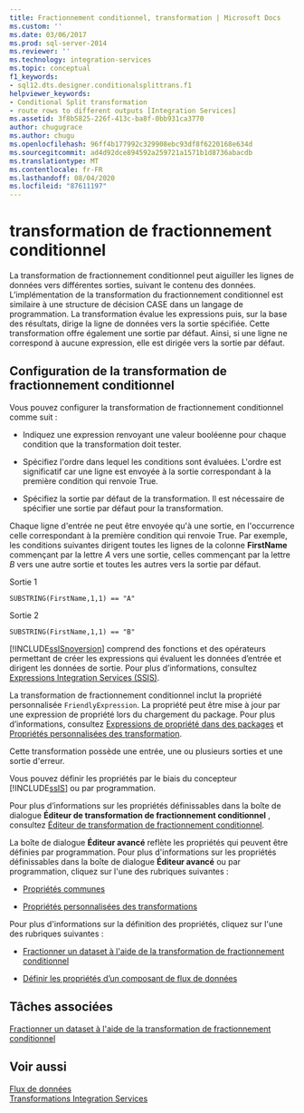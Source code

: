 ```yaml
---
title: Fractionnement conditionnel, transformation | Microsoft Docs
ms.custom: ''
ms.date: 03/06/2017
ms.prod: sql-server-2014
ms.reviewer: ''
ms.technology: integration-services
ms.topic: conceptual
f1_keywords:
- sql12.dts.designer.conditionalsplittrans.f1
helpviewer_keywords:
- Conditional Split transformation
- route rows to different outputs [Integration Services]
ms.assetid: 3f8b5825-226f-413c-ba8f-0bb931ca3770
author: chugugrace
ms.author: chugu
ms.openlocfilehash: 96ff4b177992c329908ebc93df8f6220168e634d
ms.sourcegitcommit: ad4d92dce894592a259721a1571b1d8736abacdb
ms.translationtype: MT
ms.contentlocale: fr-FR
ms.lasthandoff: 08/04/2020
ms.locfileid: "87611197"
---
```

# <a name="conditional-split-transformation"></a>transformation de fractionnement conditionnel
  La transformation de fractionnement conditionnel peut aiguiller les lignes de données vers différentes sorties, suivant le contenu des données. L’implémentation de la transformation du fractionnement conditionnel est similaire à une structure de décision CASE dans un langage de programmation. La transformation évalue les expressions puis, sur la base des résultats, dirige la ligne de données vers la sortie spécifiée. Cette transformation offre également une sortie par défaut. Ainsi, si une ligne ne correspond à aucune expression, elle est dirigée vers la sortie par défaut.  
  
## <a name="configuration-of-the-conditional-split-transformation"></a>Configuration de la transformation de fractionnement conditionnel  
 Vous pouvez configurer la transformation de fractionnement conditionnel comme suit :  
  
-   Indiquez une expression renvoyant une valeur booléenne pour chaque condition que la transformation doit tester.  
  
-   Spécifiez l'ordre dans lequel les conditions sont évaluées. L'ordre est significatif car une ligne est envoyée à la sortie correspondant à la première condition qui renvoie True.  
  
-   Spécifiez la sortie par défaut de la transformation. Il est nécessaire de spécifier une sortie par défaut pour la transformation.  
  
 Chaque ligne d'entrée ne peut être envoyée qu'à une sortie, en l'occurrence celle correspondant à la première condition qui renvoie True. Par exemple, les conditions suivantes dirigent toutes les lignes de la colonne **FirstName** commençant par la lettre *A* vers une sortie, celles commençant par la lettre *B* vers une autre sortie et toutes les autres vers la sortie par défaut.  
  
 Sortie 1  
  
 `SUBSTRING(FirstName,1,1) == "A"`  
  
 Sortie 2  
  
 `SUBSTRING(FirstName,1,1) == "B"`  
  
 [!INCLUDE[ssISnoversion](../../../includes/ssisnoversion-md.md)] comprend des fonctions et des opérateurs permettant de créer les expressions qui évaluent les données d’entrée et dirigent les données de sortie. Pour plus d’informations, consultez [Expressions Integration Services &#40;SSIS&#41;](../../expressions/integration-services-ssis-expressions.md).  
  
 La transformation de fractionnement conditionnel inclut la propriété personnalisée `FriendlyExpression`. La propriété peut être mise à jour par une expression de propriété lors du chargement du package. Pour plus d’informations, consultez [Expressions de propriété dans des packages](../../expressions/use-property-expressions-in-packages.md) et [Propriétés personnalisées des transformation](transformation-custom-properties.md).  
  
 Cette transformation possède une entrée, une ou plusieurs sorties et une sortie d'erreur.  
  
 Vous pouvez définir les propriétés par le biais du concepteur [!INCLUDE[ssIS](../../../includes/ssis-md.md)] ou par programmation.  
  
 Pour plus d’informations sur les propriétés définissables dans la boîte de dialogue **Éditeur de transformation de fractionnement conditionnel** , consultez [Éditeur de transformation de fractionnement conditionnel](../../conditional-split-transformation-editor.md).  
  
 La boîte de dialogue **Éditeur avancé** reflète les propriétés qui peuvent être définies par programmation. Pour plus d'informations sur les propriétés définissables dans la boîte de dialogue **Éditeur avancé** ou par programmation, cliquez sur l'une des rubriques suivantes :  
  
-   [Propriétés communes](../../common-properties.md)  
  
-   [Propriétés personnalisées des transformations](transformation-custom-properties.md)  
  
 Pour plus d'informations sur la définition des propriétés, cliquez sur l'une des rubriques suivantes :  
  
-   [Fractionner un dataset à l'aide de la transformation de fractionnement conditionnel](conditional-split-transformation.md)  
  
-   [Définir les propriétés d’un composant de flux de données](../set-the-properties-of-a-data-flow-component.md)  
  
## <a name="related-tasks"></a>Tâches associées  
 [Fractionner un dataset à l'aide de la transformation de fractionnement conditionnel](conditional-split-transformation.md)  
  
## <a name="see-also"></a>Voir aussi  
 [Flux de données](../data-flow.md)   
 [Transformations Integration Services](integration-services-transformations.md)  
  
  
